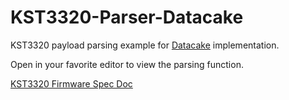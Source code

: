 # KST3320-Parser-Datacake
KST3320 payload parsing example for [Datacake](https://datacake.co/) implementation. 


Open in your favorite editor to view the parsing function.

[KST3320 Firmware Spec Doc](https://kstechnologies.com/docs/KST3320_firmware_spec.pdf)